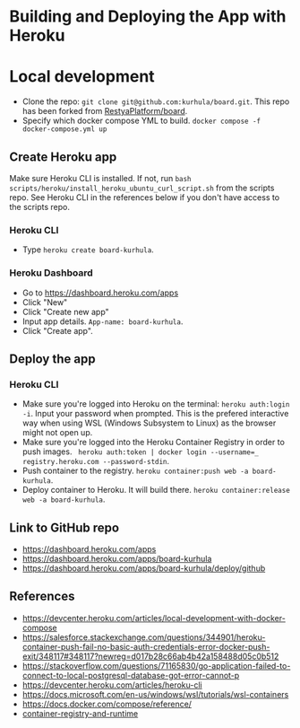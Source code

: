 # Building and Deploying the App with Heroku

# Local development
* Clone the repo: ```git clone git@github.com:kurhula/board.git```. This repo has been forked from [RestyaPlatform/board](https://github.com/RestyaPlatform/board).
* Specify which docker compose YML to build. ```docker compose -f docker-compose.yml up```

## Create Heroku app

Make sure Heroku CLI is installed. If not, run ```bash scripts/heroku/install_heroku_ubuntu_curl_script.sh``` from the scripts repo. See Heroku CLI in the references below if you don't have access to the scripts repo.

### Heroku CLI
* Type ```heroku create board-kurhula```. 

### Heroku Dashboard
* Go to https://dashboard.heroku.com/apps
* Click "New"
* Click "Create new app"
* Input app details. ```App-name: board-kurhula```.
* Click "Create app".

## Deploy the app

### Heroku CLI
* Make sure you're logged into Heroku on the terminal: ```heroku auth:login -i```. Input your password when prompted. This is the prefered interactive way when using WSL (Windows Subsystem to Linux) as the browser might not open up.
* Make sure you're logged into the Heroku Container Registry in order to push images. ``` heroku auth:token | docker login --username=_ registry.heroku.com --password-stdin```.
* Push container to the registry. ```heroku container:push web -a board-kurhula```.
* Deploy container to Heroku. It will build there. ```heroku container:release web -a board-kurhula```.

## Link to GitHub repo
* https://dashboard.heroku.com/apps
* https://dashboard.heroku.com/apps/board-kurhula
* https://dashboard.heroku.com/apps/board-kurhula/deploy/github

## References
* https://devcenter.heroku.com/articles/local-development-with-docker-compose
* https://salesforce.stackexchange.com/questions/344901/heroku-container-push-fail-no-basic-auth-credentials-error-docker-push-exit/348117#348117?newreg=d017b28c66ab4b42a158488d05c0b512
* https://stackoverflow.com/questions/71165830/go-application-failed-to-connect-to-local-postgresql-database-got-error-cannot-p
* https://devcenter.heroku.com/articles/heroku-cli
* https://docs.microsoft.com/en-us/windows/wsl/tutorials/wsl-containers
* https://docs.docker.com/compose/reference/
* [container-registry-and-runtime](https://devcenter.heroku.com/articles/container-registry-and-runtime)
